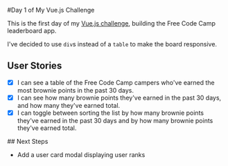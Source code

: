 #Day 1 of My Vue.js Challenge

This is the first day of my [Vue.js challenge](https://github.com/zsoltime/vue-basic-challenge), building the Free Code Camp leaderboard app.

I've decided to use `div`s instead of a `table` to make the board responsive.

## User Stories

 - [x] I can see a table of the Free Code Camp campers who've earned the most brownie points in the past 30 days.
 - [x] I can see how many brownie points they've earned in the past 30 days, and how many they've earned total.
 - [x] I can toggle between sorting the list by how many brownie points they've earned in the past 30 days and by how many brownie points they've earned total.

## Next Steps

- Add a user card modal displaying user ranks
